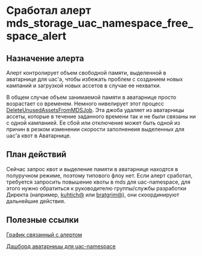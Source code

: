 # Сработал алерт mds_storage_uac_namespace_free_space_alert

## Назначение алерта

Алерт контролирует объем свободной памяти, выделенной в аватарнице для uac'а, чтобы избежать проблем с созданием новых кампаний и загрузкой новых ассетов в случае ее нехватки.

В общем случае объем занимаемой памяти в аватарнице просто возрастает со временем. Немного нивелирует этот процесс [DeleteUnusedAssetsFromMDSJob](https://a.yandex-team.ru/arc_vcs/direct/jobs/src/main/java/ru/yandex/direct/jobs/uac/DeleteUnusedAssetsFromMDSJob.kt). 
Эта джоба удаляет из аватарницы ассеты, которые в течение заданного времени так и не были связаны ни с одной кампанией. Ее сбой или отключение может быть одной из причин в резком изменении скорости заполненеия выделенных для uac'а квот в Аватарнице.

## План действий

Сейчас запрос квот и выделение памяти в аватарнице находтся в полуручном режиме, поэтому типового флоу нет.
Если алерт сработал, требуется запросить повышение квоты в mds для uac-namespace, для этого нужно обратиться к руководителю группы/службы разработки Директа (например, [kuhtich@](https://staff.yandex-team.ru/kuhtich) или [bratgrim@](https://staff.yandex-team.ru/bratgrim)), они скоординируют дальнейшие действия.

## Полезные ссылки

[График связанный с алертом](https://yasm.yandex-team.ru/template/panel/mds-ns-space/ns=avatars-uac?range=2592000000)

[Дашборд аватарницы для  uac-namespace](https://avatars.chv.yandex-team.ru/projects/uac/projectDashboard)
